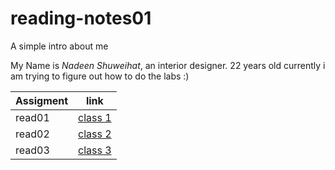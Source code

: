# reading-notes01

A simple intro about me 

My Name is *Nadeen Shuweihat*, an interior designer. 22 years old currently i am trying to figure out how to do the labs :)

| Assigment        | link                  |
| -----------------| --------------------  |
| read01           | [class 1](read01.md)  |
| read02           | [class 2](read02.md)  | 
| read03           | [class 3](read03.md)  |